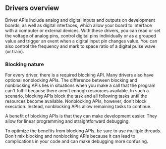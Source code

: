 ## Drivers overview

Driver APIs include analog and digital inputs and outputs on development boards, as well as digital interfaces, which allow your board to interface with a computer or external devices. With these drivers, you can read or set the voltage of analog pins, control digital pins individually or as a grouped value and trigger an event when a digital input pin changes value. You can also control the frequency and mark to space ratio of a digital pulse wave (or train).

### Blocking nature

For every driver, there is a required blocking API. Many drivers also have optional nonblocking APIs. The difference between blocking and nonblocking APIs lies in situations when you make a call that the program can't fulfill because there aren't enough resources available. In such a scenario, blocking APIs block the task and all following tasks until the resources become available. Nonblocking APIs, however, don't block execution. Instead, nonblocking APIs allow remaining tasks to continue.

A benefit of blocking APIs is that they can make development easier. They allow for linear programming and straightforward debugging. 

To optimize the benefits from blocking APIs, be sure to use mulitple threads. Don't mix blocking and nonblocking APIs because it can lead to complications in your code and can make debugging more confusing. 

<!---add design patterns about HAL, drivers working together, attach programming model/design pattern that sticks you in interrupt context, all blocking by nature, blockwise or bulk transfers, play down asynchronous natures, focus on blocking--->
